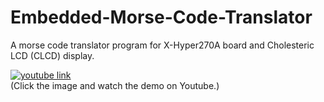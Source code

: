 # Embedded-Morse-Code-Translator
A morse code translator program for X-Hyper270A board and Cholesteric LCD (CLCD) display. 

[![youtube link](http://img.youtube.com/vi/ELX8GAhnbjE/0.jpg)](https://youtu.be/ELX8GAhnbjE "Morse Code Translator Demo") <br>
(Click the image and watch the demo on Youtube.)
